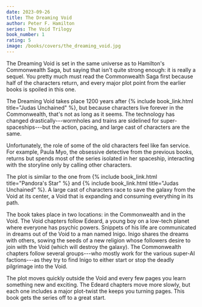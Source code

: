 ```yaml
---
date: 2023-09-26
title: The Dreaming Void
author: Peter F. Hamilton
series: The Void Trilogy
book_number: 1
rating: 5
image: /books/covers/the_dreaming_void.jpg
---
```


<span class="book-title">The Dreaming Void</span> is set in the same universe
as to Hamilton's Commonwealth Saga, but saying that isn't quite strong enough:
it is really a sequel. You pretty much must read the Commonwealth Saga first
because half of the characters return, and every major plot point from the
earlier books is spoiled in this one.

<span class="book-title">The Dreaming Void</span> takes place 1200 years after
{% include book_link.html title="Judas Unchained" %}, but because characters
live forever in the Commonwealth, that's not as long as it seems. The
technology has changed drastically---wormholes and trains are sidelined for
super-spaceships---but the action, pacing, and large cast of characters are
the same.

Unfortunately, the role of some of the old characters feel like fan service.
For example, Paula Myo, the obsessive detective from the previous books,
returns but spends most of the series isolated in her spaceship, interacting
with the storyline only by calling other characters.

The plot is similar to the one from 
{% include book_link.html title="Pandora's Star" %} and {% include
book_link.html title="Judas Unchained" %}. A large cast of characters race to
save the galaxy from the Void at its center, a Void that is expanding and
consuming everything in its path.

The book takes place in two locations: in the Commonwealth and in the Void.
The Void chapters follow Edeard, a young boy on a low-tech planet where
everyone has psychic powers. Snippets of his life are communicated in dreams
out of the Void to a man named Inigo. Inigo shares the dreams with others,
sowing the seeds of a new religion whose followers desire to join with the
Void (which will destroy the galaxy). The Commonwealth chapters follow several
groups---who mostly work for the various super-AI factions---as they try to
find Inigo to either start or stop the deadly pilgrimage into the Void.

The plot moves quickly outside the Void and every few pages you learn
something new and exciting. The Edeard chapters move more slowly, but each one
includes a major plot-twist the keeps you turning pages. This book gets the
series off to a great start.
